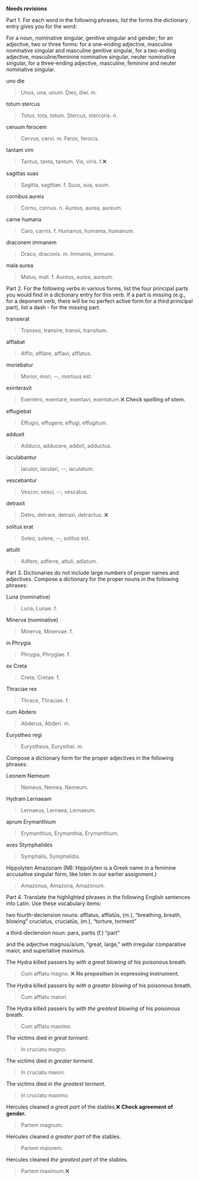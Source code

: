 **Needs revisions**

Part 1. For each word in the following phrases, list the forms the dictionary entry gives you for the word:

For a noun, nominative singular, genitive singular and gender;
for an adjective, two or three forms:
for a one-ending adjective, masculine nominative singular and masculine genitive singular,
for a two-ending adjective, masculine/feminine nominative singular, neuter nominative singular,
for a three-ending adjective, masculine, feminine and neuter nominative singular.

uno die
> Unus, una, unum.
> Dies, diei. m.

totum stercus
> Totus, tota, totum.
> Stercus, stercoris. n.

ceruum ferocem
> Cervus, cervi. m.
> Ferox, ferocis.

tantam vim
> Tantus, tanta, tantum.
> Vis, viris. f.❌

sagittas suas
> Sagitta, sagittae. f.
> Suus, sua, suum.

cornibus aureis
> Cornu, cornus. n.
> Aureus, aurea, aureum.

carne humana
> Caro, carnis. f.
> Humanus, humama, humanum.

draconem immanem
> Draco, draconis. m.
> Immanis, immane.

mala aurea
> Malus, mali. f.
> Aureus, aurea, aureum.

Part 2. For the following verbs in various forms, list the four principal parts you would find in a dictionary entry for this verb.
If a part is missing (e.g., for a deponent verb, there will be no perfect active form for a third prinicipal part), list a dash - for the missing part.

transierat
> Transeo, transire, transii, transitum.

afflabat
> Afflo, afflare, afflavi, afflatus.

moriebatur
> Morior, mori, --, mortuus est.

exinteravit
> Exentero, exentare, exentavi, exentatum.❌ **Check spelling of stem.**

effugiebat
> Effugio, effugere, effugi, effugitum.

adduxit
> Adduco, adducere, addxit, adductus.

iaculabantur
> Iaculor, iaculari, --, iaculatum.

vescebantur
> Vescor, vesci, --, vescatus.

detraxit
> Detro, detrare, detraxi, detractus. ❌

solitus erat
> Soleo, solere, --, solitus est.

attulit
> Adfero, adferre, attuli, adlatum.

Part 3. Dictionaries do not include large numbers of proper names and adjectives. Compose a dictionary for the proper nouns in the following phrases:

Luna (nominative)
> Luna, Lunae. f.

Minerva (nominative)
> Minerva, Minervae. f.

in Phrygia
> Phrygia, Phrygiae. f.

ex Creta
> Creta, Cretae. f.

Thraciae rex
> Thrace, Thraciae. f.

cum Abdero
> Abderus, Abderi. m.

Eurystheo regi
> Eurystheus, Eurysthei. m.

Compose a dictionary form for the proper adjectives in the following phrases:

Leonem Nemeum
> Nemeus, Nemea, Nemeum.

Hydram Lernaeam
> Lernaeus, Lernaea, Lernaeum.

aprum Erymanthium
> Erymanthius, Erymanthia, Erymanthium.

aves Stymphalides
> Symphalis, Symphalidis.

Hippolyten Amazonam (NB: Hippolyten is a Greek name in a feminine accusative singular form, like Iolen in our earlier assignment.)
> Amazonus, Amazona, Amazonum.

Part 4. Translate the highlighted phrases in the following English sentences into Latin. Use these vocabulary items:

two fourth-declension nouns:
afflatus, afflatūs, (m.), “breathing, breath, blowing”
cruciatus, cruciatūs, (m.), “torture, torment”

a third-declension noun:
pars, partis (f.) “part”

and the adjective magnus/a/um, “great, large,” with irregular comparative maior, and superlative maximus.

The Hydra killed passers by *with a great blowing* of his poisonous breath.
> Cum afflatu magno. ❌ **No preposition in expressing instrument.**

The Hydra killed passers by *with a greater blowing* of his poisonous breath.
> Cum afflatu maiori.

The Hydra killed passers by *with the greatest blowing* of his poisonous breath.
> Cum afflatu maximo.

The victims died *in great torment.*
> In cruciatu magno.

The victims died *in greater torment.*
> In cruciatu maiori.

The victims died *in the greatest torment.*
> In cruciatu maximo.

Hercules cleaned *a great part* of the stables.❌ **Check agreement of gender.**
> Partem magnum.

Hercules cleaned *a greater part* of the stables.
> Partem maiorem.

Hercules cleaned *the greatest part* of the stables.
> Partem maximum.❌
